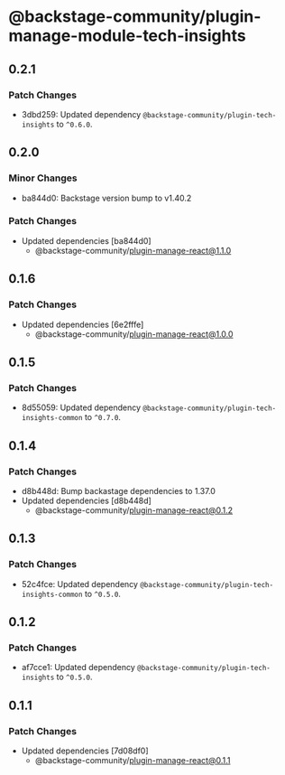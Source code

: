 # @backstage-community/plugin-manage-module-tech-insights

## 0.2.1

### Patch Changes

- 3dbd259: Updated dependency `@backstage-community/plugin-tech-insights` to `^0.6.0`.

## 0.2.0

### Minor Changes

- ba844d0: Backstage version bump to v1.40.2

### Patch Changes

- Updated dependencies [ba844d0]
  - @backstage-community/plugin-manage-react@1.1.0

## 0.1.6

### Patch Changes

- Updated dependencies [6e2fffe]
  - @backstage-community/plugin-manage-react@1.0.0

## 0.1.5

### Patch Changes

- 8d55059: Updated dependency `@backstage-community/plugin-tech-insights-common` to `^0.7.0`.

## 0.1.4

### Patch Changes

- d8b448d: Bump backastage dependencies to 1.37.0
- Updated dependencies [d8b448d]
  - @backstage-community/plugin-manage-react@0.1.2

## 0.1.3

### Patch Changes

- 52c4fce: Updated dependency `@backstage-community/plugin-tech-insights-common` to `^0.5.0`.

## 0.1.2

### Patch Changes

- af7cce1: Updated dependency `@backstage-community/plugin-tech-insights` to `^0.5.0`.

## 0.1.1

### Patch Changes

- Updated dependencies [7d08df0]
  - @backstage-community/plugin-manage-react@0.1.1
